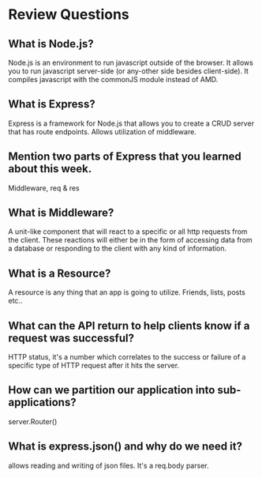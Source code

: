 # Review Questions

## What is Node.js?
Node.js is an environment to run javascript outside of the browser. It allows you to run javascript server-side (or any-other side besides client-side). It compiles javascript with the commonJS module
instead of AMD.
## What is Express?
Express is a framework for Node.js that allows you to create a CRUD server that has route endpoints. Allows utilization of middleware.
## Mention two parts of Express that you learned about this week.
Middleware, req & res
## What is Middleware?
A unit-like component that will react to a specific or all http requests from the client. These reactions will either be in the form of accessing data from a database or responding to the client with
any kind of information.
## What is a Resource?
A resource is any thing that an app is going to utilize. Friends, lists, posts etc..
## What can the API return to help clients know if a request was successful?
HTTP status, it's a number which correlates to the success or failure of a specific type of HTTP request after it hits the server.
## How can we partition our application into sub-applications?
server.Router()
## What is express.json() and why do we need it?
allows reading and writing of json files. It's a req.body parser.